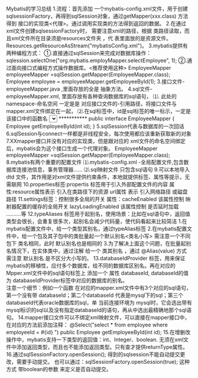 Mybatis的学习总结
    1.流程：首先添加 一个mybatis-config.xml文件，用于创建sqlsessionFactory，再得到sqlSession对象，通过getMapper(xxx.class)  方法得到 接口的实现类<代理>。通过调用实现类的方法得到返回的数据。
    2.在通过xml文件创建sqlsessionFactory时， 需要注意xml的路径，根据 类路径读取，而且xml文件所在目录须是resources文件夹 ，代    表里面放的是资源文件。   Resources.getResourceAsStream("mybatisConfig.xml")。
    3.mybatis提供有两种编程方式： 
        ①.直接通过sqlSession来完成对数据库操作：sqlession.selectOne("org.mybatis.employMapper.selectEmployee", 1);
        ②.通过面向接口式编程方式操作数据库。<推荐使用这种>
            EmployeeMapper employeeMapper =sqlSession.getMapper(EmployeeMapper.class);
            Employee employee = employeeMapper.getEmployeeById(1);
    3.接口文件-employeeMapper.java ,里面存放的全是 抽象方法。
    4.sql文件-employeeMapper.xml, 里面存放有各种查询数据库的sql语句，
            ⑴.<mapper namespace="com.mybatis.dao.EmployeeMapper"></mapper> 此处的 namespace-命名空间 一定是是 对应接口文件的-引用路径，将接口文件与mapper.xml文件绑定在一起，
            ⑵.在sql标签中，id是sql标签的唯一标示，一定是 该接口中的函数名
                <select id="getEmployeeById" resultType="com.mybatis.bean.Employee">
                    select * from employee where employeeId = #{id}
                </select>
                ***********
                public interface EmployeeMapper {
                    Employee getEmployeeById(int id);
                }
    5.sqlSession代表与数据库的一次回话
    6.sqlSession与connect一样都是非线程安全，每次使用都应该重新获取新的对象
    7.XXmapper接口并没有对应的实现类，但是跟对应的 xml文件的命名空间绑定后，mybatis会为这个接口生成一个代理对象。
        EmployeeMapper employeeMapper =sqlSession.getMapper(EmployeeMapper.class);
    8.mybatis有两个重要的配置文件
                ⑴.mybatis-config.xml -全局配置文件,包含数据库连接池信息，事务管理器......
                ⑵.sql映射文件 只包含sql语句
    9.可以本地导入dtd 文件，其作用是对xml文件提供约束条件，本地就提供标签、属性等提示，无需联网 
    10.properties标签:propertis 标签用于引入外部配置文件的内容
                属性:resource属性表示  引入在类路径下的资源
                    url属性     表示   引入网络路径 或磁盘路径
    11.settings标签：控制很多全局的开关
                属性：cacheEnabled 该属性控制 映射器配置的缓存的全局开关
                    lazyLoadingEnabled 该属性控制 是否延时加载
                    ..........等
    12.typeAliases 标签用于起别名，使用场景：比如在sql语句中，返回值类型会很长，会重复很多次，起别名会减少代码量，使代码看起来比较简洁
                1.在mybatis配置文件中，给一个类型其别名，通过typeAlias标签
                2.在mybatis配置文件中，给一个包及其子包中的类批量起一个默认别名<类名小写>
                    需注意一个不同包下 类名相同，此时 默认别名也是相同的
                3.为了解决上面这个问题，在批量起别名情况下，在实体类中，通过注解 给一个 类其别名 ，通过 @Alias(value) 方式
                需注意 默认别名 是不区分大小写的。
    13.databaseIdProvider 标签，用来保证mybatis的移植性，应付多个数据库，给不同的数据库区别名。再在对应的 Mpper.xml文件中的sql语句标签上 添加一个 属性 databaseId, databaseId的值为 databaseIdProvider标签中对应的数据库的别名。
                <databaseIdProvider type="DB_VENDOR"> 
                  <property name="SQL Server" value="sqlserver"/> 
                  <property name="DB2" value="db2"/>  
                  <property name="Oracle" value="oracle" /> 
                </databaseIdProvider>
        注意一个细节：例如一个函数 在对应的mapper.xml文件中有3个对应的sql语句，第一个没有带 databaseId；第二个databaseId 代表是mysql下的sql；第三个databaseId代表oracle数据库的sql，单 当前连接环境为 mysql时，它会选出带有mysql标识的sql以及没有指定databaseId的语句，再从中选出最精确地那个sql语句。
    14.mapper接口文件可以不绑定xml映射文件，可以直接在mapper接口中，在对应的方法前添加注释：
            @Select("select * from employee where employeeId = #{id} ")
            public Employee getEmployeeById(int id);
    15.在增删改操作中，mybatis支持一下类型的返回值：int、Integer、boolean. 无须在xml文件中添加返回类型，而且也不能添加返回类型。只有查才提供returnType属性。
    16.通过sqlSessionFactory.openSession(); 得到的sqlsession不能自动提交更改，需要手动提交。
       也可以通过：sqlSessionFactory.openSession(true); 这种方式 带boolean的参数 来定义是否自动提交。
    